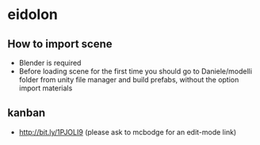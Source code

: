 # eidolon
## How to import scene
* Blender is required
* Before loading scene for the first time you should go to Daniele/modelli folder from
unity file manager and build prefabs, without the option import materials

## kanban
* http://bit.ly/1PJOLI9 (please ask to mcbodge for an edit-mode link)
